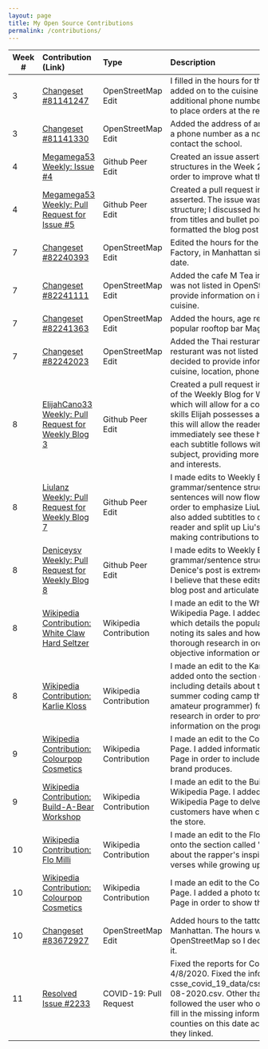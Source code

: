 ```yaml
---
layout: page
title: My Open Source Contributions
permalink: /contributions/
---
```


<!--
The first column, Contribution, must be a hyperlink to the actual contribution,
such as the Wikipedia edit or pull request, etc., with a suitable name.
Type of the contribution should be "Wikipedia edit", "OpenStreet Map feature",
"Project Documentation", "Project Code", "Blog Edit", etc.

The Description should include a brief summary of what you did.

Replace the first row below with your contribution and add new ones below it
following the same syntax.

-->





| Week #       | Contribution (Link)  | Type  | Description |
|---|:---|:---|:---|
|  3   | [Changeset #81141247](https://www.openstreetmap.org/changeset/81141247)    | OpenStreetMap Edit    |   I filled in the hours for the Nonna's Pizzeria restaurant, added on to the cuisine they serve, and added additional phone numbers that can be called in order to place orders at the restaurant.    |
|  3   |  [Changeset #81141330](https://www.openstreetmap.org/changeset/81141330)  |  OpenStreetMap Edit   |  Added the address of an elementary school as well as a phone number as a note in case someone needs to contact the school.    |
|  4   |  [Megamega53 Weekly: Issue #4](https://github.com/hunter-college-ossd-spr-2020/Megamega53-weekly/issues/4)   |  Github Peer Edit   |   Created an issue asserting that a few sentence structures in the Week 2 blog post could use editing in order to improve what the writer is trying to convey.   |
|  4   |  [Megamega53 Weekly: Pull Request for Issue #5](https://github.com/hunter-college-ossd-spr-2020/Megamega53-weekly/pull/3)   |  Github Peer Edit   |   Created a pull request in order to fix an issue I had asserted. The issue was pertaining to the blog post structure; I discussed how the blog post could benefit from titles and bullet points. For the pull request, I formatted the blog post so it had these changes.    |
|  7   |  [Changeset #82240393](https://www.openstreetmap.org/changeset/82240393)   |  OpenStreetMap Edit   |   Edited the hours for the popular attraction, Color Factory, in Manhattan since the hours were not up to date.    |
|  7   |  [Changeset #82241111](https://www.openstreetmap.org/changeset/82241111)   |  OpenStreetMap Edit   |   Added the cafe M Tea in Flushing. The popular cafe was not listed in OpenStreetMap so I decided to provide information on it such as location, hours, and cuisine.    |
|  7   |  [Changeset #82241363](https://www.openstreetmap.org/changeset/82241363)   |  OpenStreetMap Edit   |   Added the hours, age requirement, and location to the popular rooftop bar Magic Hour in Manhattan.    |
|  7   |  [Changeset #82242023](https://www.openstreetmap.org/changeset/82242023)   |  OpenStreetMap Edit   |   Added the Thai resturant Klong in Manhattan. The resturant was not listed in OpenStreetMap so I decided to provide information on it such as hours, cuisine, location, phone number, and website.    |
|  8   |  [ElijahCano33 Weekly: Pull Request for Weekly Blog 3](https://github.com/hunter-college-ossd-spr-2020/ElijahCano33-weekly/pull/4)   |  Github Peer Edit   |   Created a pull request in order to fix the general layout of the Weekly Blog for Week 3. I added subtitles which will allow for a concise understanding of what skills Elijah possesses and what his interests entail; this will allow the reader to briefly view the post and immediately see these highlighted subtitles. Then each subtitle follows with detailed paragraphs on the subject, providing more information on Elijah's skills and interests.    |
|  8   |  [Liulanz Weekly: Pull Request for Weekly Blog 7](https://github.com/hunter-college-ossd-spr-2020/liulanz-weekly/pull/8)   |  Github Peer Edit   |   I made edits to Weekly Blog 7 in order to fix some grammar/sentence structure issues. I believe the sentences will now flow together more eloquently, in order to emphasize LiuLan's hard work and research. I also added subtitles to draw in the attention of the reader and split up Liu's thoughts on her research for making contributions to Wikipedia pages.    |
|  8   |  [Deniceysv Weekly: Pull Request for Weekly Blog 8](https://github.com/hunter-college-ossd-spr-2020/deniceysv-weekly/pull/3)   |  Github Peer Edit   |   I made edits to Weekly Blog 8 in order to fix some grammar/sentence structure issues. I believe that Denice's post is extremely well-written and intriguing; I believe that these edits will only serve to benefit her blog post and articulate her story.    |
|  8   |  [Wikipedia Contribution: White Claw Hard Seltzer](https://en.wikipedia.org/w/index.php?title=White_Claw_Hard_Seltzer&oldid=946893571)   |  Wikipedia Contribution   |   I made an edit to the White Claw Hard Seltzer Wikipedia Page. I added a section called "Popularity," which details the popularity of the drink; specifically noting its sales and how it became popular. I did thorough research in order to provide accurate, objective information on the brand.    |
|  8   |  [Wikipedia Contribution: Karlie Kloss](https://en.wikipedia.org/w/index.php?title=Karlie_Kloss&oldid=948119743)   |  Wikipedia Contribution   |   I made an edit to the Karlie Kloss Wikipedia Page. I added onto the section called "Other ventures," including details about the _Kode with Klossy_ women's summer coding camp that the supermodel (and amateur programmer) founded. I did thorough research in order to provide accurate, objective information on the program.    |
|  9   |  [Wikipedia Contribution: Colourpop Cosmetics](https://en.wikipedia.org/w/index.php?title=ColourPop_Cosmetics&oldid=948482355)   |  Wikipedia Contribution   |   I made an edit to the Colourpop Cosmetics Wikipedia Page. I added information to the ColourPop Cosmetics Page in order to include what types of products the brand produces.    |
|  9   |  [Wikipedia Contribution: Build-A-Bear Workshop](https://en.wikipedia.org/w/index.php?title=Build-A-Bear_Workshop&oldid=948481721)   |  Wikipedia Contribution   |   I made an edit to the Build-A-Bear Workshop Wikipedia Page. I added details to the Build-A-Bear Wikipedia Page to delve into the various choices customers have when choosing stuffed animals from the store.    |
|  10   |  [Wikipedia Contribution: Flo Milli](https://en.wikipedia.org/w/index.php?title=Flo_Milli&oldid=951255789)   |  Wikipedia Contribution   |   I made an edit to the Flo Milli Wikipedia Page. I added onto the section called "Early Life," including details about the rapper's inspiration for beginning to write verses while growing up.    |
|  10   |  [Wikipedia Contribution: Colourpop Cosmetics](https://en.wikipedia.org/w/index.php?title=ColourPop_Cosmetics&oldid=951260639)   |  Wikipedia Contribution   |   I made an edit to the Colourpop Cosmetics Wikipedia Page. I added a photo to the ColourPop Cosmetics Page in order to show the brand logo.    |
|  10   |  [Changeset #83672927](https://www.openstreetmap.org/changeset/83672927)   |  OpenStreetMap Edit   |   Added hours to the tattoo parlor Whatever Tattoo in Manhattan. The hours were not listed in OpenStreetMap so I decided to provide information on it.    |
|  11   |  [Resolved Issue #2233](https://github.com/CSSEGISandData/COVID-19/pull/2404)   |  COVID-19: Pull Request   |   Fixed the reports for Connecticut counties for 4/8/2020. Fixed the information in csse_covid_19_data/csse_covid_19_daily_reports/04-08-2020.csv. Other than the Unassigned county, I followed the user who opened this issue's request to fill in the missing information in the Connecticut counties on this date according to the website that they linked.    |
